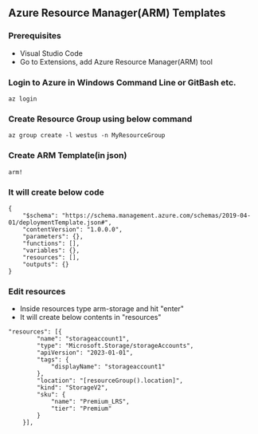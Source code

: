 ## Azure Resource Manager(ARM) Templates

### Prerequisites
- Visual Studio Code
- Go to Extensions, add Azure Resource Manager(ARM) tool

### Login to Azure in Windows Command Line or GitBash etc.
```
az login
```
### Create Resource Group using below command

```
az group create -l westus -n MyResourceGroup
```
### Create ARM Template(in json)
```
arm!
```
### It will create below code
```
{
    "$schema": "https://schema.management.azure.com/schemas/2019-04-01/deploymentTemplate.json#",
    "contentVersion": "1.0.0.0",
    "parameters": {},
    "functions": [],
    "variables": {},
    "resources": [],
    "outputs": {}
}

```

### Edit resources
- Inside resources type arm-storage and hit "enter"
- It will create below contents in "resources"

```
"resources": [{
        "name": "storageaccount1",
        "type": "Microsoft.Storage/storageAccounts",
        "apiVersion": "2023-01-01",
        "tags": {
            "displayName": "storageaccount1"
        },
        "location": "[resourceGroup().location]",
        "kind": "StorageV2",
        "sku": {
            "name": "Premium_LRS",
            "tier": "Premium"
        }
    }],
```
